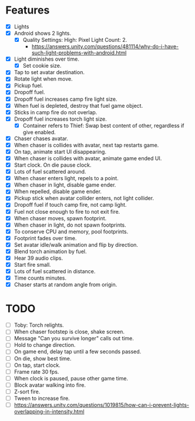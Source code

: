 # Features
- [x] Lights
- [x] Android shows 2 lights.
    - [x] Quality Settings: High: Pixel Light Count: 2.
        - <https://answers.unity.com/questions/481114/why-do-i-have-such-light-problems-with-android.html>
- [x] Light diminishes over time.
    - [x] Set cookie size.
- [x] Tap to set avatar destination.
- [x] Rotate light when move.
- [x] Pickup fuel.
- [x] Dropoff fuel.
- [x] Dropoff fuel increases camp fire light size.
- [x] When fuel is depleted, destroy that fuel game object.
- [x] Sticks in camp fire do not overlap.
- [x] Dropoff fuel increases torch light size.
    - [x] Container refers to Thief: Swap best content of other, regardless if give enabled.
- [x] Chaser chases avatar.
- [x] When chaser is collides with avatar, next tap restarts game.
- [x] On tap, animate start UI disappearing.
- [x] When chaser is collides with avatar, animate game ended UI.
- [x] Start clock. On die pause clock.
- [x] Lots of fuel scattered around.
- [x] When chaser enters light, repels to a point.
- [x] When chaser in light, disable game ender.
- [x] When repelled, disable game ender.
- [x] Pickup stick when avatar collider enters, not light collider.
- [x] Dropoff fuel if touch camp fire, not camp light.
- [x] Fuel not close enough to fire to not exit fire.
- [x] When chaser moves, spawn footprint.
- [x] When chaser in light, do not spawn footprints.
- [x] To conserve CPU and memory, pool footprints.
- [x] Footprint fades over time.
- [x] Set avatar idle/walk animation and flip by direction.
- [x] Blend torch animation by fuel.
- [x] Hear 39 audio clips.
- [x] Start fire small.
- [x] Lots of fuel scattered in distance.
- [x] Time counts minutes.
- [x] Chaser starts at random angle from origin.

# TODO

- [ ] Toby: Torch relights.
- [ ] When chaser footstep is close, shake screen.
- [ ] Message "Can you survive longer" calls out time.
- [ ] Hold to change direction.
- [ ] On game end, delay tap until a few seconds passed.
- [ ] On die, show best time.
- [ ] On tap, start clock.
- [ ] Frame rate 30 fps.
- [ ] When clock is paused, pause other game time.
- [ ] Block avatar walking into fire.
- [ ] Z-sort fire.
- [ ] Tween to increase fire.
- [ ] <https://answers.unity.com/questions/1019815/how-can-i-prevent-lights-overlapping-in-intensity.html>
